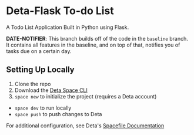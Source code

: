 # Deta-Flask To-do List

A Todo List Application Built in Python using Flask.

**DATE-NOTIFIER**: This branch builds off of the code in the `baseline` branch. It contains all features in the baseline, and on top of that, notifies you of tasks due on a certain day.

## Setting Up Locally

1. Clone the repo
2. Download the [Deta Space CLI](https://deta.space/docs/en/build/fundamentals/space-cli/)
3. `space new` to initialize the project (requires a Deta account)

- `space dev` to run locally
- `space push` to push changes to Deta

For additional configuration, see Deta's [Spacefile Documentation](https://deta.space/docs/en/build/reference/spacefile/)
